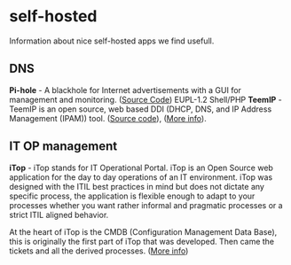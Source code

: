 # self-hosted
Information about nice self-hosted apps we find usefull.

## DNS
**Pi-hole** - A blackhole for Internet advertisements with a GUI for management and monitoring. ([Source Code](https://github.com/pi-hole/pi-hole)) EUPL-1.2 Shell/PHP
**TeemIP** - TeemIP is an open source, web based DDI (DHCP, DNS,  and IP Address Management (IPAM)) tool. ([Source code](https://github.com/TeemIp)), ([More info](https://github.com/TeemIp)).

## IT OP management
**iTop** - iTop stands for IT Operational Portal. iTop is an Open Source web application for the day to day operations of an IT environment. iTop was designed with the ITIL best practices in mind but does not dictate any specific process, the application is flexible enough to adapt to your processes whether you want rather informal and pragmatic processes or a strict ITIL aligned behavior.

At the heart of iTop is the CMDB (Configuration Management Data Base), this is originally the first part of iTop that was developed. Then came the tickets and all the derived processes.
([More info](https://www.combodo.com/itop-193))
